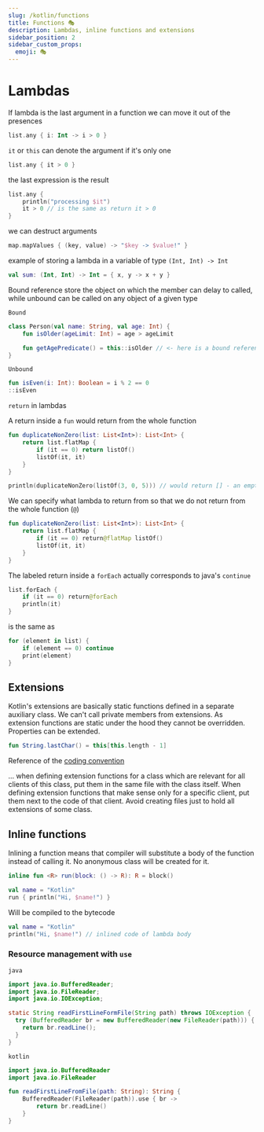 ```yaml
---
slug: /kotlin/functions
title: Functions 🎭 
description: Lambdas, inline functions and extensions
sidebar_position: 2
sidebar_custom_props:
  emoji: 🎭
---
```


# Lambdas

If lambda is the last argument in a function we can move it out of the presences

```kotlin
list.any { i: Int -> i > 0 }
```

`it` or `this` can denote the argument if it's only one

```kotlin
list.any { it > 0 }
```

the last expression is the result

```kotlin
list.any {
    println("processing $it")
    it > 0 // is the same as return it > 0
}
```

we can destruct arguments

```kotlin
map.mapValues { (key, value) -> "$key -> $value!" }
```

example of storing a lambda in a variable of type `(Int, Int) -> Int`

```kotlin
val sum: (Int, Int) -> Int = { x, y -> x + y }
```

Bound reference store the object on which the member can delay to called, while unbound can be called on any object of a
given type

`Bound`

```kotlin
class Person(val name: String, val age: Int) {
    fun isOlder(ageLimit: Int) = age > ageLimit

    fun getAgePredicate() = this::isOlder // <- here is a bound reference
}
```

`Unbound`

```kotlin
fun isEven(i: Int): Boolean = i % 2 == 0
::isEven
```

`return` in lambdas

A return inside a `fun` would return from the whole function

```kotlin
fun duplicateNonZero(list: List<Int>): List<Int> {
    return list.flatMap {
        if (it == 0) return listOf()
        listOf(it, it)
    }
}

println(duplicateNonZero(listOf(3, 0, 5))) // would return [] - an empty list 
```

We can specify what lambda to return from so that we do not return from the whole function (`@`)

```kotlin
fun duplicateNonZero(list: List<Int>): List<Int> {
    return list.flatMap {
        if (it == 0) return@flatMap listOf()
        listOf(it, it)
    }
}
```

The labeled return inside a `forEach` actually corresponds to java's `continue`

```kotlin
list.forEach {
    if (it == 0) return@forEach
    println(it)
}
```

is the same as

```kotlin
for (element in list) {
    if (element == 0) continue
    print(element)
}
```

## Extensions

Kotlin's extensions are basically static functions defined in a separate auxiliary class. We can't call private members
from extensions. As extension functions are static under the hood they cannot be overridden. Properties can be extended.

```kotlin
fun String.lastChar() = this[this.length - 1]
```

Reference of the [coding convention](https://kotlinlang.org/docs/coding-conventions.html#source-file-organization)

... when defining extension functions for a class which are relevant for all clients of this class, put them in the same
file with the class itself. When defining extension functions that make sense only for a specific client, put them next
to the code of that client. Avoid creating files just to hold all extensions of some class.

## Inline functions

Inlining a function means that compiler will substitute a body of the function instead of calling it. No anonymous class
will be created for it.

```kotlin
inline fun <R> run(block: () -> R): R = block()

val name = "Kotlin"
run { println("Hi, $name!") }
```

Will be compiled to the bytecode

```kotlin
val name = "Kotlin"
println("Hi, $name!") // inlined code of lambda body
```

### Resource management with `use`

`java`

```java
import java.io.BufferedReader;
import java.io.FileReader;
import java.io.IOException;

static String readFirstLineFormFile(String path) throws IOException {
  try (BufferedReader br = new BufferedReader(new FileReader(path))) {
    return br.readLine();
  }
}
``` 

`kotlin`

```kotlin
import java.io.BufferedReader
import java.io.FileReader

fun readFirstLineFromFile(path: String): String {
    BufferedReader(FileReader(path)).use { br ->
        return br.readLine()
    }
}
```
